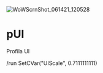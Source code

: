 ![WoWScrnShot_061421_120528](https://user-images.githubusercontent.com/52346916/121876046-66eadd80-cd09-11eb-8587-721c0ad8c63f.jpg)
# pUI
Profila UI


/run SetCVar("UIScale", 0.7111111111)
